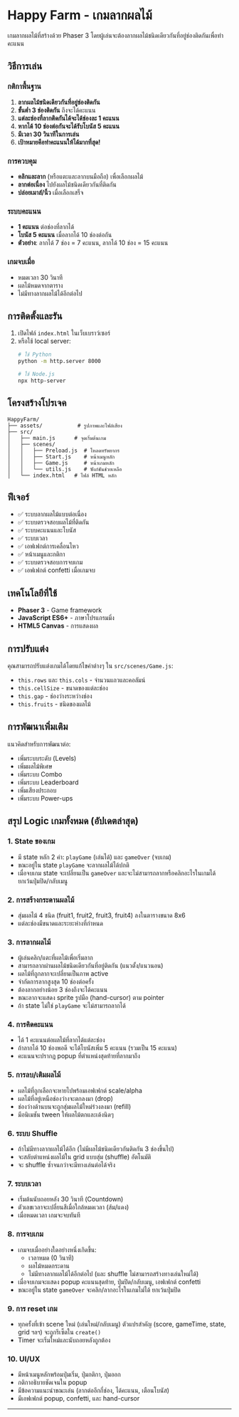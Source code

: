 # Happy Farm - เกมลากผลไม้

เกมลากผลไม้ที่สร้างด้วย Phaser 3 โดยผู้เล่นจะต้องลากผลไม้ชนิดเดียวกันที่อยู่ช่องติดกันเพื่อทำคะแนน

## วิธีการเล่น

### กติกาพื้นฐาน
1. **ลากผลไม้ชนิดเดียวกันที่อยู่ช่องติดกัน**
2. **ขั้นต่ำ 3 ช่องติดกัน** ถึงจะได้คะแนน
3. **แต่ละช่องที่ลากติดกันได้จะได้ช่องละ 1 คะแนน**
4. **หากได้ 10 ช่องต่อกันจะได้รับโบนัส 5 คะแนน**
5. **มีเวลา 30 วินาทีในการเล่น**
6. **เป้าหมายคือทำคะแนนให้ได้มากที่สุด!**

### การควบคุม
- **คลิกและลาก** (หรือแตะและลากบนมือถือ) เพื่อเลือกผลไม้
- **ลากต่อเนื่อง** ไปยังผลไม้ชนิดเดียวกันที่ติดกัน
- **ปล่อยเมาส์/นิ้ว** เมื่อเลือกเสร็จ

### ระบบคะแนน
- **1 คะแนน** ต่อช่องที่ลากได้
- **โบนัส 5 คะแนน** เมื่อลากได้ 10 ช่องต่อกัน
- **ตัวอย่าง**: ลากได้ 7 ช่อง = 7 คะแนน, ลากได้ 10 ช่อง = 15 คะแนน

### เกมจบเมื่อ
- หมดเวลา 30 วินาที
- ผลไม้หมดจากตาราง
- ไม่มีทางลากผลไม้ได้อีกต่อไป

## การติดตั้งและรัน

1. เปิดไฟล์ `index.html` ในเว็บเบราว์เซอร์
2. หรือใช้ local server:
   ```bash
   # ใช้ Python
   python -m http.server 8000
   
   # ใช้ Node.js
   npx http-server
   ```

## โครงสร้างโปรเจค

```
HappyFarm/
├── assets/           # รูปภาพและไฟล์เสียง
├── src/
│   ├── main.js      # จุดเริ่มต้นเกม
│   ├── scenes/
│   │   ├── Preload.js  # โหลดทรัพยากร
│   │   ├── Start.js    # หน้าเมนูหลัก
│   │   ├── Game.js     # หน้าเกมหลัก
│   │   └── utils.js    # ฟังก์ชันช่วยเหลือ
│   └── index.html   # ไฟล์ HTML หลัก
```

## ฟีเจอร์

- ✅ ระบบลากผลไม้แบบต่อเนื่อง
- ✅ ระบบตรวจสอบผลไม้ที่ติดกัน
- ✅ ระบบคะแนนและโบนัส
- ✅ ระบบเวลา
- ✅ เอฟเฟกต์การเคลื่อนไหว
- ✅ หน้าเมนูและกติกา
- ✅ ระบบตรวจสอบการจบเกม
- ✅ เอฟเฟกต์ confetti เมื่อเกมจบ

## เทคโนโลยีที่ใช้

- **Phaser 3** - Game framework
- **JavaScript ES6+** - ภาษาโปรแกรมมิ่ง
- **HTML5 Canvas** - การแสดงผล

## การปรับแต่ง

คุณสามารถปรับแต่งเกมได้โดยแก้ไขค่าต่างๆ ใน `src/scenes/Game.js`:

- `this.rows` และ `this.cols` - จำนวนแถวและคอลัมน์
- `this.cellSize` - ขนาดของแต่ละช่อง
- `this.gap` - ช่องว่างระหว่างช่อง
- `this.fruits` - ชนิดของผลไม้

## การพัฒนาเพิ่มเติม

แนวคิดสำหรับการพัฒนาต่อ:
- เพิ่มระบบระดับ (Levels)
- เพิ่มผลไม้พิเศษ
- เพิ่มระบบ Combo
- เพิ่มระบบ Leaderboard
- เพิ่มเสียงประกอบ
- เพิ่มระบบ Power-ups 

## สรุป Logic เกมทั้งหมด (อัปเดตล่าสุด)

### 1. State ของเกม
- มี state หลัก 2 ค่า: `playGame` (เล่นได้) และ `gameOver` (จบเกม)
- ขณะอยู่ใน state `playGame` จะลากผลไม้ได้ปกติ
- เมื่อจบเกม state จะเปลี่ยนเป็น `gameOver` และจะไม่สามารถลากหรือคลิกอะไรในเกมได้ ยกเว้นปุ่มปิด/กลับเมนู

### 2. การสร้างกระดานผลไม้
- สุ่มผลไม้ 4 ชนิด (fruit1, fruit2, fruit3, fruit4) ลงในตารางขนาด 8x6
- แต่ละช่องมีขนาดและระยะห่างที่กำหนด

### 3. การลากผลไม้
- ผู้เล่นคลิก/แตะที่ผลไม้เพื่อเริ่มลาก
- สามารถลากผ่านผลไม้ชนิดเดียวกันที่อยู่ติดกัน (แนวตั้ง/แนวนอน)
- ผลไม้ที่ถูกลากจะเปลี่ยนเป็นภาพ active
- จำกัดการลากสูงสุด 10 ช่องต่อครั้ง
- ต้องลากอย่างน้อย 3 ช่องถึงจะได้คะแนน
- ขณะลากจะแสดง sprite รูปมือ (hand-cursor) ตาม pointer
- ถ้า state ไม่ใช่ `playGame` จะไม่สามารถลากได้

### 4. การคิดคะแนน
- ได้ 1 คะแนนต่อผลไม้ที่ลากได้แต่ละช่อง
- ถ้าลากได้ 10 ช่องพอดี จะได้โบนัสเพิ่ม 5 คะแนน (รวมเป็น 15 คะแนน)
- คะแนนจะปรากฏ popup ที่ตำแหน่งสุดท้ายที่ลากมาถึง

### 5. การลบ/เติมผลไม้
- ผลไม้ที่ถูกเลือกจะหายไปพร้อมเอฟเฟกต์ scale/alpha
- ผลไม้ที่อยู่เหนือช่องว่างจะตกลงมา (drop)
- ช่องว่างด้านบนจะถูกสุ่มผลไม้ใหม่ร่วงลงมา (refill)
- มีอนิเมชัน tween ให้ผลไม้ตกและเด้งนิดๆ

### 6. ระบบ Shuffle
- ถ้าไม่มีทางลากผลไม้ได้อีก (ไม่มีผลไม้ชนิดเดียวกันติดกัน 3 ช่องขึ้นไป)
- จะสลับตำแหน่งผลไม้ใน grid แบบสุ่ม (shuffle) อัตโนมัติ
- จะ shuffle ซ้ำจนกว่าจะมีทางเล่นต่อได้จริง

### 7. ระบบเวลา
- เริ่มต้นนับถอยหลัง 30 วินาที (Countdown)
- ตัวเลขเวลาจะเปลี่ยนสีเมื่อใกล้หมดเวลา (ส้ม/แดง)
- เมื่อหมดเวลา เกมจะจบทันที

### 8. การจบเกม
- เกมจบเมื่ออย่างใดอย่างหนึ่งเกิดขึ้น:
  - เวลาหมด (0 วินาที)
  - ผลไม้หมดกระดาน
  - ไม่มีทางลากผลไม้ได้อีกต่อไป (และ shuffle ไม่สามารถสร้างทางเล่นใหม่ได้)
- เมื่อจบเกมจะแสดง popup คะแนนสุดท้าย, ปุ่มปิด/กลับเมนู, เอฟเฟกต์ confetti
- ขณะอยู่ใน state `gameOver` จะคลิก/ลากอะไรในเกมไม่ได้ ยกเว้นปุ่มปิด

### 9. การ reset เกม
- ทุกครั้งที่เข้า scene ใหม่ (เล่นใหม่/กลับเมนู) ตัวแปรสำคัญ (score, gameTime, state, grid ฯลฯ) จะถูกรีเซ็ตใน `create()`
- Timer จะเริ่มใหม่และนับถอยหลังถูกต้อง

### 10. UI/UX
- มีหน้าเมนูหลักพร้อมปุ่มเริ่ม, ปุ่มกติกา, ปุ่มออก
- กติกาอธิบายชัดเจนใน popup
- มีข้อความแนะนำขณะเล่น (ลากต่ออีกกี่ช่อง, ได้คะแนน, เตือนโบนัส)
- มีเอฟเฟกต์ popup, confetti, และ hand-cursor

--- 